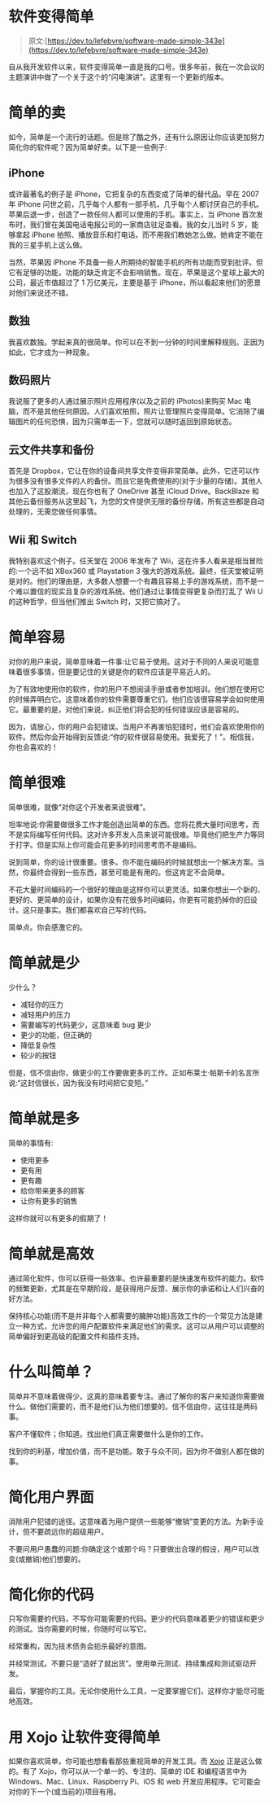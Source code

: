 # 软件变得简单

> 原文:[https://dev.to/lefebvre/software-made-simple-343e](https://dev.to/lefebvre/software-made-simple-343e)

自从我开发软件以来，软件变得简单一直是我的口号。很多年前，我在一次会议的主题演讲中做了一个关于这个的“闪电演讲”。这里有一个更新的版本。

# [](#simple-sells)简单的卖

如今，简单是一个流行的话题。但是除了酷之外，还有什么原因让你应该更加努力简化你的软件呢？因为简单好卖。以下是一些例子:

## [](#iphone)iPhone

或许最著名的例子是 iPhone，它把复杂的东西变成了简单的替代品。早在 2007 年 iPhone 问世之前，几乎每个人都有一部手机，几乎每个人都讨厌自己的手机。苹果后退一步，创造了一款任何人都可以使用的手机。事实上，当 iPhone 首次发布时，我们曾在美国电话电报公司的一家商店驻足查看。我的女儿当时 5 岁，能够拿起 iPhone 拍照、播放音乐和打电话，而不用我们教她怎么做。她肯定不能在我的三星手机上这么做。

当然，苹果因 iPhone 不具备一些人所期待的智能手机的所有功能而受到批评。但它有足够的功能，功能的缺乏肯定不会影响销售。现在，苹果是这个星球上最大的公司，最近市值超过了 1 万亿美元，主要是基于 iPhone，所以看起来他们的愿景对他们来说还不错。

## [](#sudoku)数独

我喜欢数独。学起来真的很简单。你可以在不到一分钟的时间里解释规则。正因为如此，它才成为一种现象。

## [](#digital-photos)数码照片

我说服了更多的人通过展示照片应用程序(以及之前的 iPhotos)来购买 Mac 电脑，而不是其他任何原因。人们喜欢拍照，照片让管理照片变得简单。它消除了编辑图片的任何恐惧，因为只需单击一下，您就可以随时返回到原始状态。

## [](#cloud-file-sharing-and-backup)云文件共享和备份

首先是 Dropbox，它让在你的设备间共享文件变得非常简单。此外，它还可以作为很多没有很多文件的人的备份。而且它是免费使用的(对于少量的存储)。其他人也加入了这股潮流，现在你也有了 OneDrive 甚至 iCloud Drive。BackBlaze 和其他云备份服务从这里起飞，为您的文件提供无限的备份存储，所有这些都是自动处理的，无需您做任何事情。

## [](#wii-and-switch)Wii 和 Switch

我特别喜欢这个例子。任天堂在 2006 年发布了 Wii，这在许多人看来是相当冒险的:一个远不如 XBox360 或 Playstation 3 强大的游戏系统。最终，任天堂被证明是对的。他们的理由是，大多数人想要一个有趣且容易上手的游戏系统，而不是一个难以置信的现实且复杂的游戏系统。他们通过让事情变得更复杂而打乱了 Wii U 的这种哲学，但当他们推出 Switch 时，又把它搞对了。

# [](#simple-is-easy)简单容易

对你的用户来说，简单意味着一件事:让它易于使用。这对于不同的人来说可能意味着很多事情，但是要记住的关键是你的软件应该是平易近人的。

为了有效地使用你的软件，你的用户不想阅读手册或者参加培训。他们想在使用它的时候弄明白它。这意味着你的软件需要尊重它们。他们应该很容易学会如何使用它。最重要的是，对他们来说，纠正他们将会犯的任何错误应该是容易的。

因为，请放心，你的用户会犯错误。当用户不再害怕犯错时，他们会喜欢使用你的软件。然后你会开始得到反馈说:“你的软件很容易使用。我爱死了！”。相信我，你也会喜欢的！

# [](#simple-is-hard)简单很难

简单很难，就像“对你这个开发者来说很难”。

坦率地说:你需要做很多工作才能创造出简单的东西。您将花费大量时间思考，而不是实际编写任何代码。这对许多开发人员来说可能很难。毕竟他们把生产力等同于打字。但是实际上你可能会花更多的时间思考而不是编码。

说到简单，你的设计很重要。很多。你不能在编码的时候就想出一个解决方案。当然，你最终会得到一些东西，甚至可能是有用的。但这肯定不会简单。

不花大量时间编码的一个很好的理由是这样你可以更灵活。如果你想出一个新的、更好的、更简单的设计，如果你没有花很多时间编码，你更有可能扔掉你的旧设计。这只是事实。我们都喜欢自己写的代码。

简单点。你会感激它的。

# [](#simple-is-less)简单就是少

少什么？

*   减轻你的压力
*   减轻用户的压力
*   需要编写的代码更少，这意味着 bug 更少
*   更少的功能，但正确的
*   降低复杂性
*   较少的按钮

但是，信不信由你，做更少的工作要做更多的工作。正如布莱士·帕斯卡的名言所说:“这封信很长，因为我没有时间把它变短。”

# [](#simple-is-more)简单就是多

简单的事情有:

*   使用更多
*   更有用
*   更有趣
*   给你带来更多的顾客
*   让你有更多的销售

这样你就可以有更多的假期了！

# [](#simple-is-efficient)简单就是高效

通过简化软件，你可以获得一些效率。也许最重要的是快速发布软件的能力。软件的频繁更新，尤其是在早期阶段，是获得用户反馈、展示你的承诺和让人们兴奋的好方法。

保持核心功能(而不是并非每个人都需要的臃肿功能)高效工作的一个常见方法是建立一种方式，允许您的用户配置软件来满足他们的需求。这可以从用户可以调整的简单偏好到更高级的配置文件和插件支持。

# [](#what-is-simple)什么叫简单？

简单并不意味着做得少。这真的意味着要专注。通过了解你的客户来知道你需要做什么。做他们需要的，而不是他们认为他们想要的。信不信由你，这往往是两码事。

客户不懂软件；你知道。找出他们真正需要做什么是你的工作。

找到你的利基，增加价值，而不是功能。敢于与众不同，因为你不做别人都在做的事。

# [](#simplify-your-ui)简化用户界面

消除用户犯错的途径。这意味着为用户提供一些能够“撤销”变更的方法。为新手设计，但不要疏远你的超级用户。

不要问用户愚蠢的问题:你确定这个或那个吗？只要做出合理的假设，用户可以改变(或撤销)他们想要的。

# [](#simplify-your-code)简化你的代码

只写你需要的代码，不写你可能需要的代码。更少的代码意味着更少的错误和更少的测试。当你需要的时候，你随时可以写它。

经常重构，因为技术债务会扼杀最好的意图。

并经常测试。不要只是“造好了就出货”。使用单元测试、持续集成和测试驱动开发。

最后，掌握你的工具。无论你使用什么工具，一定要掌握它们，这样你才能尽可能地高效。

# [](#software-made-simple-with-xojo)用 Xojo 让软件变得简单

如果你喜欢简单，你可能也想看看那些重视简单的开发工具。而 [Xojo](http://www.xojo.com) 正是这么做的。有了 Xojo，你可以从一个单一的、专注的、简单的 IDE 和编程语言中为 Windows、Mac、Linux、Raspberry Pi、iOS 和 web 开发应用程序。它可能会对你的下一个(或当前的)项目有用。